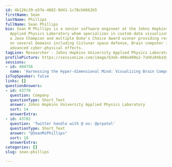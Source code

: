 ```yaml
---
id: 4b126c39-e57e-4882-9d41-1c78cb6662b5
firstName: Sean
lastName: Phillips
fullName: Sean Phillips
bio: Sean M Phillips is a senior software engineer at the Johns Hopkins University
  Applied Physics Laboratory whom specializes in custom data visualization. Sean is
  a Java Champion and multiple Duke's Choice Award winner providing research and capabilities
  on several domains including Cislunar space defense, Brain computer interfaces and
  advanced cyber-physical effects.
tagLine: Researcher - Johns Hopkins University Applied Physics Laboratory
profilePicture: https://sessionize.com/image/b3eb-400o400o2-7sHXiR4b1dytosJwVNiReZ.jpg
sessions:
- id: 404756
  name: 'Harnessing the Hyper-dimensional Mind: Visualizing Brain Computer Interfaces'
isTopSpeaker: false
links: []
questionAnswers:
- id: 43778
  question: Company
  questionType: Short_Text
  answer: Johns Hopkins University Applied Physics Laboratory
  sort: 14
  answerExtra: 
- id: 43782
  question: 'Twitter handle with @ ex: @prpatel'
  questionType: Short_Text
  answer: "@SeanMiPhillips"
  sort: 18
  answerExtra: 
categories: []
slug: sean-phillips

---
```

